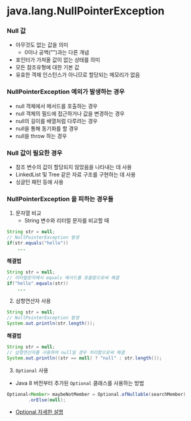 # java.lang.NullPointerException
### Null 값
* 아무것도 없는 값을 의미
  * 0이나 공백("")과는 다른 개념
* 포인터가 가져올 값이 없는 상태를 의미
* 모든 참조유형에 대한 기본 값
* 유효한 객체 인스턴스가 아니므로 할당되는 메모리가 없음
### NullPointerException 예외가 발생하는 경우
* null 객체에서 메서드를 호출하는 경우
* null 객체의 필드에 접근하거나 값을 변경하는 경우
* null의 길이를 배열처럼 다루려는 경우
* null을 통해 동기화를 할 경우
* null을 throw 하는 경우
### Null 값이 필요한 경우
* 참조 변수의 값이 할당되지 않았음을 나타내는 데 사용
* LinkedList 및 Tree 같은 자료 구조를 구현하는 데 사용
* 싱글턴 패턴 등에 사용
### NullPointerException 을 피하는 경우들
1. 문자열 비교
    * String 변수와 리터럴 문자를 비교할 때
```java
String str = null;
// NullPointerException 발생
if(str.equals("hello"))
	...
```
**해결법**
```java
String str = null;
// 리터럴문자에서 equals 메서드를 호출함으로써 해결
if("hello".equals(str))
	...
```
2. 삼항연산자 사용
```java
String str = null;
// NullPointerException 발생
System.out.println(str.length());
```
**해결법**
```java
String str = null;
// 삼항연산자를 사용하여 null일 경우 처리함으로써 해결
System.out.println((str == null) ? "null" : str.length());
```
3. `Optional` 사용
* Java 8 버전부터 추가된 `Optional` 클래스를 사용하는 방법
```java
Optional<Member> maybeNotMember = Optional.ofNullable(searchMember)
        .orElse(null);
```
* [Optional 자세한 설명](../../Java/Optional.md)
